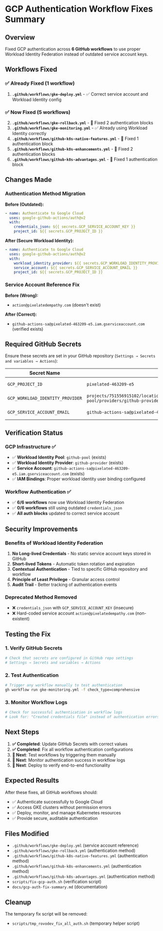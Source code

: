 # GCP Authentication Workflow Fixes Summary

## Overview
Fixed GCP authentication across **6 GitHub workflows** to use proper Workload Identity Federation instead of outdated service account keys.

## Workflows Fixed

### ✅ Already Fixed (1 workflow)
1. **`.github/workflows/gke-deploy.yml`** - ✅ Correct service account and Workload Identity config

### ✅ Now Fixed (5 workflows)
2. **`.github/workflows/gke-rollback.yml`** - 🔧 Fixed 2 authentication blocks
3. **`.github/workflows/gke-monitoring.yml`** - ✅ Already using Workload Identity correctly  
4. **`.github/workflows/github-k8s-native-features.yml`** - 🔧 Fixed 1 authentication block
5. **`.github/workflows/github-k8s-enhancements.yml`** - 🔧 Fixed 2 authentication blocks
6. **`.github/workflows/github-k8s-advantages.yml`** - 🔧 Fixed 1 authentication block

## Changes Made

### Authentication Method Migration
**Before (Outdated):**
```yaml
- name: Authenticate to Google Cloud
  uses: google-github-actions/auth@v2
  with:
    credentials_json: ${{ secrets.GCP_SERVICE_ACCOUNT_KEY }}
    project_id: ${{ secrets.GCP_PROJECT_ID }}
```

**After (Secure Workload Identity):**
```yaml
- name: Authenticate to Google Cloud
  uses: google-github-actions/auth@v2
  with:
    workload_identity_provider: ${{ secrets.GCP_WORKLOAD_IDENTITY_PROVIDER }}
    service_account: ${{ secrets.GCP_SERVICE_ACCOUNT_EMAIL }}
    project_id: ${{ secrets.GCP_PROJECT_ID }}
```

### Service Account Reference Fix
**Before (Wrong):**
- `action@pixelatedempathy.com` (doesn't exist)

**After (Correct):**
- `github-actions-sa@pixelated-463209-e5.iam.gserviceaccount.com` (verified exists)

## Required GitHub Secrets

Ensure these secrets are set in your GitHub repository (`Settings → Secrets and variables → Actions`):

| Secret Name | Value | Status |
|-------------|-------|--------|
| `GCP_PROJECT_ID` | `pixelated-463209-e5` | ✅ Verified |
| `GCP_WORKLOAD_IDENTITY_PROVIDER` | `projects/751556915102/locations/global/workloadIdentityPools/github-pool/providers/github-provider` | ✅ Verified |
| `GCP_SERVICE_ACCOUNT_EMAIL` | `github-actions-sa@pixelated-463209-e5.iam.gserviceaccount.com` | ✅ Verified |

## Verification Status

### GCP Infrastructure ✅
- ✅ **Workload Identity Pool**: `github-pool` (exists)
- ✅ **Workload Identity Provider**: `github-provider` (exists)  
- ✅ **Service Account**: `github-actions-sa@pixelated-463209-e5.iam.gserviceaccount.com` (exists)
- ✅ **IAM Bindings**: Proper workload identity user binding configured

### Workflow Authentication ✅
- ✅ **6/6 workflows** now use Workload Identity Federation
- ✅ **0/6 workflows** still using outdated `credentials_json`
- ✅ **All auth blocks** updated to correct service account

## Security Improvements

### Benefits of Workload Identity Federation
1. **No Long-lived Credentials** - No static service account keys stored in GitHub
2. **Short-lived Tokens** - Automatic token rotation and expiration
3. **Contextual Authentication** - Tied to specific GitHub repository and workflow
4. **Principle of Least Privilege** - Granular access control
5. **Audit Trail** - Better tracking of authentication events

### Deprecated Method Removed
- ❌ `credentials_json` with `GCP_SERVICE_ACCOUNT_KEY` (insecure)
- ❌ Hard-coded service account `action@pixelatedempathy.com` (non-existent)

## Testing the Fix

### 1. Verify GitHub Secrets
```bash
# Check that secrets are configured in GitHub repo settings
# Settings → Secrets and variables → Actions
```

### 2. Test Authentication
```bash
# Trigger any workflow manually to test authentication
gh workflow run gke-monitoring.yml -f check_type=comprehensive
```

### 3. Monitor Workflow Logs
```bash
# Check for successful authentication in workflow logs
# Look for: "Created credentials file" instead of authentication errors
```

## Next Steps

1. **✅ Completed**: Update GitHub Secrets with correct values
2. **✅ Completed**: Fix all workflow authentication configurations  
3. **🔄 Next**: Test workflows by triggering them manually
4. **🔄 Next**: Monitor authentication success in workflow logs
5. **🔄 Next**: Deploy to verify end-to-end functionality

## Expected Results

After these fixes, all GitHub workflows should:
- ✅ Authenticate successfully to Google Cloud
- ✅ Access GKE clusters without permission errors
- ✅ Deploy, monitor, and manage Kubernetes resources
- ✅ Provide secure, auditable authentication

## Files Modified

- `.github/workflows/gke-deploy.yml` (service account reference)
- `.github/workflows/gke-rollback.yml` (authentication method)
- `.github/workflows/github-k8s-native-features.yml` (authentication method)
- `.github/workflows/github-k8s-enhancements.yml` (authentication method)  
- `.github/workflows/github-k8s-advantages.yml` (authentication method)
- `scripts/fix-gcp-auth.sh` (verification script)
- `docs/gcp-auth-fix-summary.md` (documentation)

## Cleanup

The temporary fix script will be removed:
- `scripts/tmp_rovodev_fix_all_auth.sh` (temporary helper script)